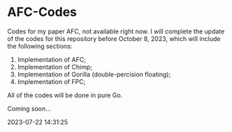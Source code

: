 # AFC-Codes
Codes for my paper AFC, not available right now. I will complete the update of the codes for this repository before October 8, 2023, which will include the following sections:
1. Implementation of AFC;
2. Implementation of Chimp;
3. Implementation of Gorilla (double-percision floating);
4. Implementation of FPC;

All of the codes will be done in pure Go.

Coming soon...


2023-07-22 14:31:25
